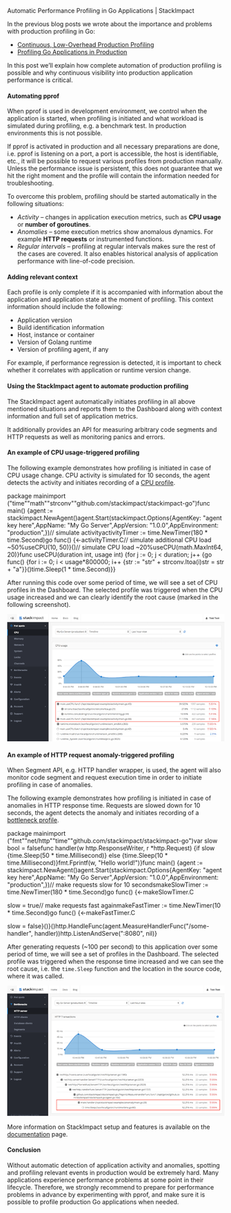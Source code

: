 Automatic Performance Profiling in Go Applications | StackImpact

In the previous blog posts we wrote about the importance and problems with production profiling in Go:

- [Continuous, Low-Overhead Production Profiling](https://stackimpact.com/blog/continuous-low-overhead-production-profiling/)
- [Profiling Go Applications in Production](https://stackimpact.com/blog/profiling-go-applications-in-production/)

In this post we’ll explain how complete automation of production profiling is possible and why continuous visibility into production application performance is critical.

#### Automating pprof

When pprof is used in development environment, we control when the application is started, when profiling is initiated and what workload is simulated during profiling, e.g. a benchmark test. In production environments this is not possible.

If pprof is activated in production and all necessary preparations are done, i.e. pprof is listening on a port, a port is accessible, the host is identifiable, etc., it will be possible to request various profiles from production manually. Unless the performance issue is persistent, this does not guarantee that we hit the right moment and the profile will contain the information needed for troubleshooting.

To overcome this problem, profiling should be started automatically in the following situations:

- *Activity* – changes in application execution metrics, such as **CPU usage** or **number of goroutines**.
- *Anomalies* – some execution metrics show anomalous dynamics. For example **HTTP requests** or instrumented functions.
- *Regular intervals* – profiling at regular intervals makes sure the rest of the cases are covered. It also enables historical analysis of application performance with line-of-code precision.

#### Adding relevant context

Each profile is only complete if it is accompanied with information about the application and application state at the moment of profiling. This context information should include the following:

- Application version
- Build identification information
- Host, instance or container
- Version of Golang runtime
- Version of profiling agent, if any

For example, if performance regression is detected, it is important to check whether it correlates with application or runtime version change.

#### Using the StackImpact agent to automate production profiling

The StackImpact agent automatically initiates profiling in all above mentioned situations and reports them to the Dashboard along with context information and full set of application metrics.

It additionally provides an API for measuring arbitrary code segments and HTTP requests as well as monitoring panics and errors.

#### An example of CPU usage-triggered profiling

The following example demonstrates how profiling is initiated in case of CPU usage change. CPU activity is simulated for 10 seconds, the agent detects the activity and initiates recording of a [CPU profile](https://stackimpact.com/docs/#cpu-usage-profile).

package mainimport  ("time""math""strconv""github.com/stackimpact/stackimpact-go")func main()  {agent := stackimpact.NewAgent()agent.Start(stackimpact.Options{AgentKey:  "agent key here",AppName:  "My Go Server",AppVersion:  "1.0.0",AppEnvironment:  "production",})// simulate activityactivityTimer := time.NewTimer(180  * time.Second)go func()  {<-activityTimer.C// simulate additional CPU load ~50%useCPU(10,  50)}()// simulate CPU load ~20%useCPU(math.MaxInt64,  20)}func useCPU(duration int, usage int)  {for j :=  0; j < duration; j++  {go func()  {for i :=  0; i < usage*800000; i++  {str :=  "str"  + strconv.Itoa(i)str = str +  "a"}}()time.Sleep(1  * time.Second)}}

After running this code over some period of time, we will see a set of CPU profiles in the Dashboard. The selected profile was triggered when the CPU usage increased and we can clearly identify the root cause (marked in the following screenshot).

![](../_resources/1342949a5016c63030a53ef7f6f521ea.png)

#### An example of HTTP request anomaly-triggered profiling

When Segment API, e.g. HTTP handler wrapper, is used, the agent will also monitor code segment and request execution time in order to initiate profiling in case of anomalies.

The following example demonstrates how profiling is initiated in case of anomalies in HTTP response time. Requests are slowed down for 10 seconds, the agent detects the anomaly and initiates recording of a [bottleneck profile](https://stackimpact.com/docs/#bottleneck-profiling).

package mainimport  ("fmt""net/http""time""github.com/stackimpact/stackimpact-go")var slow bool  =  falsefunc handler(w http.ResponseWriter, r *http.Request)  {if slow {time.Sleep(50  * time.Millisecond)}  else  {time.Sleep(10  * time.Millisecond)}fmt.Fprintf(w,  "Hello world!")}func main()  {agent := stackimpact.NewAgent()agent.Start(stackimpact.Options{AgentKey:  "agent key here",AppName:  "My Go Server",AppVersion:  "1.0.0",AppEnvironment:  "production",})// make requests slow for 10 secondsmakeSlowTimer := time.NewTimer(180  * time.Second)go func()  {<-makeSlowTimer.C

slow =  true// make requests fast againmakeFastTimer := time.NewTimer(10  * time.Second)go func()  {<-makeFastTimer.C

slow =  false}()}()http.HandleFunc(agent.MeasureHandlerFunc("/some-handler", handler))http.ListenAndServe(":8080",  nil)}

After generating requests (~100 per second) to this application over some period of time, we will see a set of profiles in the Dashboard. The selected profile was triggered when the response time increased and we can see the root cause, i.e. the `time.Sleep` function and the location in the source code, where it was called.

![](../_resources/e80101c3bb13edfea20e512498a60c56.png)

More information on StackImpact setup and features is available on the [documentation](https://stackimpact.com/docs/) page.

#### Conclusion

Without automatic detection of application activity and anomalies, spotting and profiling relevant events in production would be extremely hard. Many applications experience performance problems at some point in their lifecycle. Therefore, we strongly recommend to prepare for performance problems in advance by experimenting with pprof, and make sure it is possible to profile production Go applications when needed.